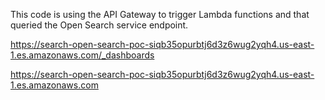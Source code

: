 This code is using the API Gateway to trigger Lambda functions and that queried the Open Search service endpoint.



https://search-open-search-poc-siqb35opurbtj6d3z6wug2yqh4.us-east-1.es.amazonaws.com/_dashboards

https://search-open-search-poc-siqb35opurbtj6d3z6wug2yqh4.us-east-1.es.amazonaws.com

